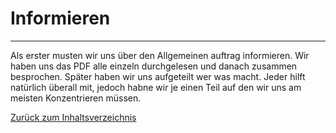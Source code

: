 # Informieren 

<hr> 

<p> Als erster musten wir uns über den Allgemeinen auftrag informieren. Wir haben uns das PDF alle einzeln durchgelesen und danach zusammen besprochen. Später haben wir uns aufgeteilt wer was macht. Jeder hilft natürlich überall mit, jedoch habne wir je einen Teil auf den wir uns am meisten Konzentrieren müssen. </p>

[Zurück zum Inhaltsverzeichnis](../README.md)
